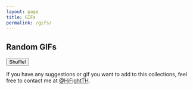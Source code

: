 ```yaml
---
layout: page
title: GIFs
permalink: /gifs/
---
```


<h2>Random GIFs</h2>

<div id="gfy-list">
</div>

<script>
function refreshFunction() {
	window.location.href = "{{ site.url }}/gifs/";
    //location.reload();
    document.body.scrollTop = 0; // For Safari
    document.documentElement.scrollTop = 0; // For Chrome, Firefox, IE and Opera
}
</script>

<button onclick="refreshFunction()" id="refreshButton">Shuffle!</button>

If you have any suggestions or gif you want to add to this collections, 
feel free to contact me at <a href="https://twitter.com/HiFightTH">@HiFightTH</a>.

<script src="{{ site.baseurl }}/static/js/gifs_page.js"></script>
	
	